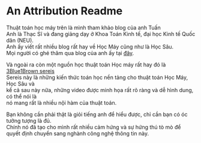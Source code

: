 # An Attribution Readme

Thuật toán học máy trên là mình tham khảo blog của anh Tuấn\
Anh là Thạc Sĩ và đang giảng dạy ở Khoa Toán Kinh tế, đại học Kinh tế Quốc dân (NEU).\
Anh ấy viết rất nhiều blog rất hay về Học Máy cũng như là Học Sâu.\
Mọi người có ghé thăm qua blog của anh ấy tại [đây](https://nttuan8.com/gioi-thieu-ve-deep-learning/#Khoa_Deep_Learning_co_ban).

Và ngoài ra còn một nguồn học thuật toán Học máy rất hay đó là [3Blue1Brown sereis](https://www.youtube.com/playlist?list=PLZHQObOWTQDMsr9K-rj53DwVRMYO3t5Yr)
\
Sereis này là những kiến thức toán học nền tảng cho thuật toán Học Máy, Học Sâu và \
kể cả sau này nữa, những video được minh họa rất rõ ràng và dễ hình dung, có thể nói là\
nó mang rất là nhiều nội hàm của thuật toán.

Bạn không cần phải thật là giỏi tiếng anh để hiểu được, chỉ cần bạn có óc tưởng tượng là đủ.\
Chính nó đã tạo cho mình rất nhiều cảm hứng và sự hứng thú tò mò để quyết định chuyển sang nghành công nghệ thông tin này.

